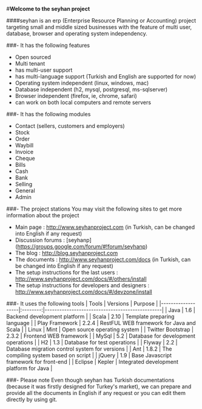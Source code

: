 #**Welcome to the seyhan project** 

####seyhan is an erp (Enterprise Resource Planning or Accounting) project targeting small and middle sized businesses with the feature of multi user, database, browser and operating system independency.

###- It has the following features
* Open sourced
* Multi tenant
* has multi-user support 
* has multi-language support (Turkish and English are supported for now)
* Operating system independent (linux, windows, mac)
* Database independent (h2, mysql, postgresql, ms-sqlserver)
* Browser independent (firefox, ie, chrome, safari)
* can work on both local computers and remote servers

###- It has the following modules
* Contact (sellers, customers and employers)
* Stock
* Order
* Waybill
* Invoice
* Cheque
* Bills
* Cash
* Bank
* Selling
* General
* Admin

###- The project stations
You may visit the following sites to get more information about the project
* Main page : http://www.seyhanproject.com (in Turkish, can be changed into English if any request)
* Discussion forums : [seyhanp] (https://groups.google.com/forum/#!forum/seyhanp)
* The blog : http://blog.seyhanproject.com
* The documents : http://www.seyhanproject.com/docs (in Turkish, can be changed into English if any request)
* The setup instructions for the last users : http://www.seyhanproject.com/docs/#/others/install
* The setup instructions for developers and designers : http://www.seyhanproject.com/docs/#/devzone/install

###- It uses the following tools
| Tools             | Versions | Purpose                                        |
|-------------------|:--------:|------------------------------------------------|
| Java              |   1.6    | Backend development platform                   |
| Scala             |   2.10   | Template preparing language                    |
| Play Framework    |  2.2.4   | RestFUL WEB framework for Java and Scala       |
| Linux             |   Mint   | Open source operating system                   |
| Twitter Bootstrap |  2.3.2   | Frontend WEB framework                         |
| MySql             |   5.2    | Database for development operations            |
| H2                |   1.3    | Database for test operations                   |
| Flyway            |   2.2    | Database migration control system for versions |
| Ant               |  1.8.2   | The compiling system based on script           |
| jQuery            |   1.9    | Base Javascript framework for front-end        |
| Eclipse           |  Kepler  | Integrated development platform for Java       |

###- Please note
Even though seyhan has Turkish documentations (because it was firstly designed for Turkey's market), we can prepare and provide all the documents in English if any request or you can edit them directly by using git.
